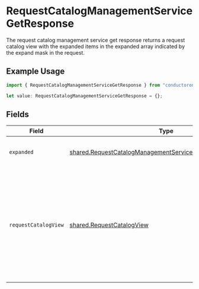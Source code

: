 # RequestCatalogManagementServiceGetResponse

The request catalog management service get response returns a request catalog view with the expanded items in the expanded array indicated by the expand mask in the request.

## Example Usage

```typescript
import { RequestCatalogManagementServiceGetResponse } from "conductorone-sdk-typescript/sdk/models/shared";

let value: RequestCatalogManagementServiceGetResponse = {};
```

## Fields

| Field                                                                                                                                           | Type                                                                                                                                            | Required                                                                                                                                        | Description                                                                                                                                     |
| ----------------------------------------------------------------------------------------------------------------------------------------------- | ----------------------------------------------------------------------------------------------------------------------------------------------- | ----------------------------------------------------------------------------------------------------------------------------------------------- | ----------------------------------------------------------------------------------------------------------------------------------------------- |
| `expanded`                                                                                                                                      | [shared.RequestCatalogManagementServiceGetResponseExpanded](../../../sdk/models/shared/requestcatalogmanagementservicegetresponseexpanded.md)[] | :heavy_minus_sign:                                                                                                                              | List of serialized related objects.                                                                                                             |
| `requestCatalogView`                                                                                                                            | [shared.RequestCatalogView](../../../sdk/models/shared/requestcatalogview.md)                                                                   | :heavy_minus_sign:                                                                                                                              | The request catalog view contains the serialized request catalog and paths to objects referenced by the request catalog.                        |